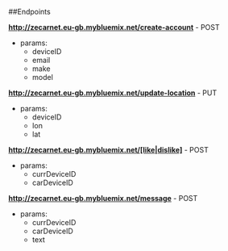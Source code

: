 ##Endpoints

**http://zecarnet.eu-gb.mybluemix.net/create-account** - POST

* params: 
    - deviceID
    - email
    - make
    - model

**http://zecarnet.eu-gb.mybluemix.net/update-location** - PUT

* params:
    - deviceID
    - lon
    - lat

**http://zecarnet.eu-gb.mybluemix.net/[like|dislike]** - POST

* params:
    - currDeviceID
    - carDeviceID

**http://zecarnet.eu-gb.mybluemix.net/message** - POST

* params: 
    - currDeviceID
    - carDeviceID
    - text
